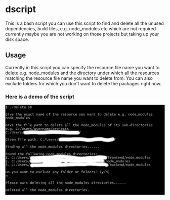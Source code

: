 # dscript
This is a bash script you can use this script to find and delete all the unused dependencies, build files, e.g. node_modules etc which are not required currently maybe you are not working on those projects but taking up your disk space.

## Usage
Currently in this script you can specify the resource file name you want to delete e.g. node_modules and the directory under which
all the resources matching the resource file name you want to delete from. You can also exclude folders for which you don't want to delete the packages right now.

### Here is a demo of the script
<img src="dsctipt_usage_1.jpg">
